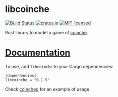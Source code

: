 libcoinche
==========

[![Build Status](https://travis-ci.org/Gyscos/coinched.svg?branch=master)](https://travis-ci.org/gyscos/coinched)
[![crates.io](http://meritbadge.herokuapp.com/libcoinche)](https://crates.io/crates/libcoinche)
[![MIT licensed](https://img.shields.io/badge/license-MIT-blue.svg)](./LICENSE)


Rust library to model a game of [coinche](https://en.wikipedia.org/wiki/Coinche).

# [Documentation](http://gyscos.github.io/libcoinche/libcoinche/index.html)

To use, add `libcoinche` to your Cargo dependencies:
```
[dependencies]
libcoinche = "0.1.9"
```

Check [coinched](https://github.com/Gyscos/coinched) for an example of usage.
